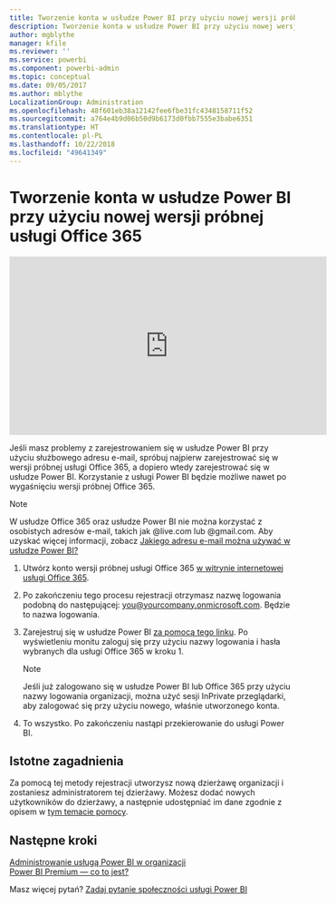 ```yaml
---
title: Tworzenie konta w usłudze Power BI przy użyciu nowej wersji próbnej usługi Office 365
description: Tworzenie konta w usłudze Power BI przy użyciu nowej wersji próbnej usługi Office 365
author: mgblythe
manager: kfile
ms.reviewer: ''
ms.service: powerbi
ms.component: powerbi-admin
ms.topic: conceptual
ms.date: 09/05/2017
ms.author: mblythe
LocalizationGroup: Administration
ms.openlocfilehash: 48f601eb38a12142fee6fbe31fc4348158711f52
ms.sourcegitcommit: a764e4b9d06b50d9b6173d0fbb7555e3babe6351
ms.translationtype: HT
ms.contentlocale: pl-PL
ms.lasthandoff: 10/22/2018
ms.locfileid: "49641349"
---
```

# <a name="signing-up-for-power-bi-with-a-new-office-365-trial"></a>Tworzenie konta w usłudze Power BI przy użyciu nowej wersji próbnej usługi Office 365

<iframe width="560" height="315" src="https://www.youtube.com/embed/gbSuFST-Nx4?showinfo=0" frameborder="0" allowfullscreen></iframe>

Jeśli masz problemy z zarejestrowaniem się w usłudze Power BI przy użyciu służbowego adresu e-mail, spróbuj najpierw zarejestrować się w wersji próbnej usługi Office 365, a dopiero wtedy zarejestrować się w usłudze Power BI. Korzystanie z usługi Power BI będzie możliwe nawet po wygaśnięciu wersji próbnej Office 365.

> [!NOTE]
> W usłudze Office 365 oraz usłudze Power BI nie można korzystać z osobistych adresów e-mail, takich jak @live.com lub @gmail.com. Aby uzyskać więcej informacji, zobacz [Jakiego adresu e-mail można używać w usłudze Power BI?](service-self-service-signup-for-power-bi.md#what-email-address-can-be-used-with-power-bi)

1. Utwórz konto wersji próbnej usługi Office 365 [w witrynie internetowej usługi Office 365](https://go.microsoft.com/fwlink/p/?LinkID=403802).

1. Po zakończeniu tego procesu rejestracji otrzymasz nazwę logowania podobną do następującej: you@yourcompany.onmicrosoft.com.  Będzie to nazwa logowania.

1. Zarejestruj się w usłudze Power BI [za pomocą tego linku](https://portal.office.com/Start/Confirm?Sku=a403ebcc-fae0-4ca2-8c8c-7a907fd6c235&ru=https%3A%2F%2Fapp.powerbi.com%3FredirectedFromSignup%3D1%26noSignUpCheck%3D1).  Po wyświetleniu monitu zaloguj się przy użyciu nazwy logowania i hasła wybranych dla usługi Office 365 w kroku 1.

   > [!NOTE]
   > Jeśli już zalogowano się w usłudze Power BI lub Office 365 przy użyciu nazwy logowania organizacji, można użyć sesji InPrivate przeglądarki, aby zalogować się przy użyciu nowego, właśnie utworzonego konta.

1. To wszystko.  Po zakończeniu nastąpi przekierowanie do usługi Power BI.

## <a name="important-considerations"></a>Istotne zagadnienia

Za pomocą tej metody rejestracji utworzysz nową dzierżawę organizacji i zostaniesz administratorem tej dzierżawy. Możesz dodać nowych użytkowników do dzierżawy, a następnie udostępniać im dane zgodnie z opisem w [tym temacie pomocy](https://support.office.com/en-sg/article/Add-users-individually-to-Office-365---Admin-Help-1970f7d6-03b5-442f-b385-5880b9c256ec?ui=en-US&rs=en-SG&ad=SG).

## <a name="next-steps"></a>Następne kroki

[Administrowanie usługą Power BI w organizacji](service-admin-administering-power-bi-in-your-organization.md)  
[Power BI Premium — co to jest?](service-premium.md)  

Masz więcej pytań? [Zadaj pytanie społeczności usługi Power BI](http://community.powerbi.com/)